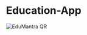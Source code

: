 # Education-App
![EduMantra QR](https://github.com/ShanujYadav/Education-App/assets/92615408/1df6fb87-aa87-4f7d-95be-7efd4b48e9ff)
